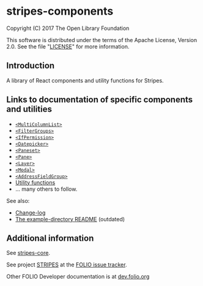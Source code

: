 # stripes-components

Copyright (C) 2017 The Open Library Foundation

This software is distributed under the terms of the Apache License,
Version 2.0. See the file "[LICENSE](LICENSE)" for more information.

## Introduction

A library of React components and utility functions for Stripes.

## Links to documentation of specific components and utilities
* [`<MultiColumnList>`](lib/MultiColumnList/readme.md)
* [`<FilterGroups>`](lib/FilterGroups/readme.md)
* [`<IfPermission>`](lib/IfPermission/readme.md)
* [`<Datepicker>`](lib/Datepicker/readme.md)
* [`<Paneset>`](lib/Paneset/readme.md)
* [`<Pane>`](lib/Pane/readme.md)
* [`<Layer>`](lib/Layer/readme.md)
* [`<Modal>`](lib/Modal/readme.md)
* [`<AddressFieldGroup>`](lib/structures/AddressFieldGroup/readme.md)
* [Utility functions](util/README.md)
* ... many others to follow.

See also:
* [Change-log](CHANGELOG.md)
* [The example-directory README](example/readme.md) (outdated)

## Additional information

See [stripes-core](https://github.com/folio-org/stripes-core).

See project [STRIPES](https://issues.folio.org/browse/STRIPES)
at the [FOLIO issue tracker](http://dev.folio.org/community/guide-issues).

Other FOLIO Developer documentation is at [dev.folio.org](http://dev.folio.org/)
